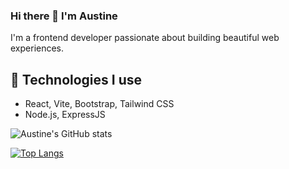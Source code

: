 ### Hi there 👋 I'm Austine

I'm a frontend developer passionate about building beautiful web experiences.

## 🔧 Technologies I use
- React, Vite, Bootstrap, Tailwind CSS
- Node.js, ExpressJS

![Austine's GitHub stats](https://github-readme-stats.vercel.app/api?username=AustineBill&show_icons=true&theme=dark)


[![Top Langs](https://github-readme-stats.vercel.app/api/top-langs/?username=AustineBill&layout=compact&theme=dark)](https://github.com/anuraghazra/github-readme-stats)
